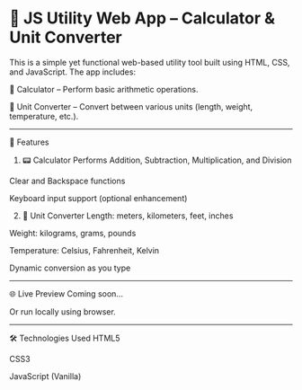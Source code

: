 <h1>🧮 JS Utility Web App – Calculator & Unit Converter</h1>
This is a simple yet functional web-based utility tool built using HTML, CSS, and JavaScript. The app includes:

🔢 Calculator – Perform basic arithmetic operations.

🔁 Unit Converter – Convert between various units (length, weight, temperature, etc.).

---
📌 Features
1. 📟 Calculator
Performs Addition, Subtraction, Multiplication, and Division

Clear and Backspace functions

Keyboard input support (optional enhancement)

2. 🔄 Unit Converter
Length: meters, kilometers, feet, inches

Weight: kilograms, grams, pounds

Temperature: Celsius, Fahrenheit, Kelvin

Dynamic conversion as you type

---

🌐 Live Preview
Coming soon...

Or run locally using browser.

---

🛠️ Technologies Used
HTML5

CSS3

JavaScript (Vanilla)
